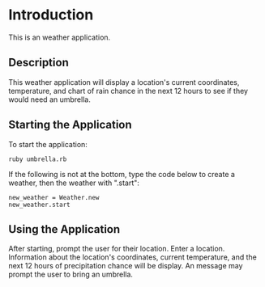 # Introduction
This is an weather application.

## Description
This weather application will display a location's current coordinates, temperature, and chart of rain chance in the next 12 hours to see if they would need an umbrella.

## Starting the Application
To start the application:
```
ruby umbrella.rb
```

If the following is not at the bottom, type the code below to create a weather, then the weather with ".start":
```
new_weather = Weather.new
new_weather.start
```

## Using the Application
After starting, prompt the user for their location. Enter a location. Information about the location's coordinates, current temperature, and the next 12 hours of precipitation chance will be display. An message may prompt the user to bring an umbrella.
